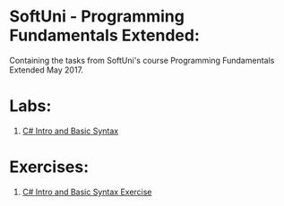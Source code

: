 # SoftUni - Programming Fundamentals Extended:
<p>Containing the tasks from SoftUni's course Programming Fundamentals Extended May 2017.</p>

<h1>Labs:</h1>

<ol type="1">
  <li><a href="https://github.com/radoslavvv/SoftUni/tree/master/Programming%20Fundamentals%20Extended%20-%20May%202017/Exercises/01.CSharpIntro">C# Intro and Basic Syntax</a> </li>
</ol>

<h1>Exercises:</h1>

<ol type="1">
  <li><a href="https://github.com/radoslavvv/Software-University/tree/master/Programming%20Fundamentals%20Extended%20-%20May%202017/Labs/01.CSharpIntro">C# Intro and Basic Syntax Exercise</a> </li>
</ol>
